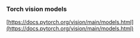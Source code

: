 ### Torch vision models

[https://docs.pytorch.org/vision/main/models.html](https://docs.pytorch.org/vision/main/models.html)